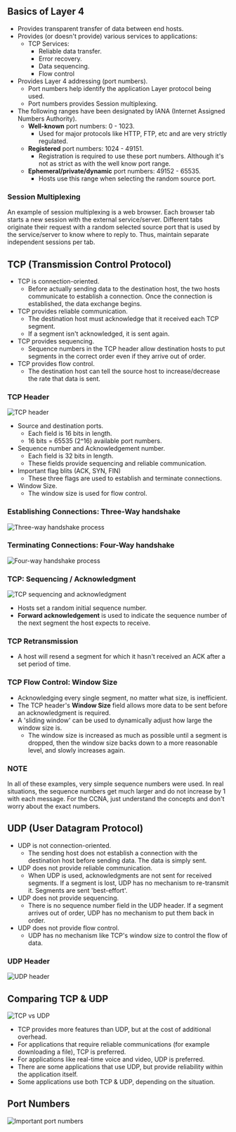 ## Basics of Layer 4
* Provides transparent transfer of data between end hosts.
* Provides (or doesn't provide) various services to applications:
	* TCP Services:
		* Reliable data transfer.
		* Error recovery.
		* Data sequencing.
		* Flow control
* Provides Layer 4 addressing (port numbers).
	* Port numbers help identify the application Layer protocol being used.
	* Port numbers provides Session multiplexing.
* The following ranges have been designated by IANA (Internet Assigned Numbers Authority).
	* **Well-known** port numbers: 0 - 1023.
		* Used for major protocols like HTTP, FTP, etc and are very strictly regulated.
	* **Registered** port numbers: 1024 - 49151.
		* Registration is required to use these port numbers. Although it's not as strict as with the well know port range.
	* **Ephemeral/private/dynamic** port numbers: 49152 - 65535.
		* Hosts use this range when selecting the random source port.
### Session Multiplexing
An example of session multiplexing is a web browser. Each browser tab starts a new session with the external service/server. Different tabs originate their request with a random selected source port that is used by the service/server to know where to reply to. Thus, maintain separate independent sessions per tab.
## TCP (Transmission Control Protocol)
* TCP is connection-oriented.
	* Before actually sending data to the destination host, the two hosts communicate to establish a connection. Once the connection is established, the data exchange begins.
* TCP provides reliable communication.
	* The destination host must acknowledge that it received each TCP segment.
	* If a segment isn't acknowledged, it is sent again.
* TCP provides sequencing.
	* Sequence numbers in the TCP header allow destination hosts to put segments in the correct order even if they arrive out of order.
* TCP provides flow control.
	* The destination host can tell the source host to increase/decrease the rate that data is sent.

### TCP Header
![TCP header](./img2/tcp-header.png)
* Source and destination ports.
	* Each field is 16 bits in length.
	* 16 bits = 65535 (2^16) available port numbers.
* Sequence number and Acknowledgement number.
	* Each field is 32 bits in length.
	* These fields provide sequencing and reliable communication.
* Important flag blits (ACK, SYN, FIN)
	* These three flags are used to establish and terminate connections.
* Window Size.
	* The window size is used for flow control.
### Establishing Connections: Three-Way handshake
![Three-way handshake process](./img2/3-way-handshake.png)
### Terminating Connections: Four-Way handshake
![Four-way handshake process](./img2/4-way-handshake.png)

### TCP: Sequencing / Acknowledgment
![TCP sequencing and acknowledgment](./img2/tcp-sequence&acknowledgment.png)
* Hosts set a random initial sequence number.
* **Forward acknowledgement** is used to indicate the sequence number of the next segment the host expects to receive.
### TCP Retransmission
* A host will resend a segment for which it hasn't received an ACK after a set period of time.
### TCP Flow Control: Window Size
* Acknowledging every single segment, no matter what size, is inefficient.
* The TCP header's **Window Size** field allows more data to be sent before an acknowledgment is required.
* A 'sliding window' can be used to dynamically adjust how large the window size is.
	* The window size is increased as much as possible until a segment is dropped, then the window size backs down to a more reasonable level, and slowly increases again.
### NOTE
In all of these examples, very simple sequence numbers were used. In real situations, the sequence numbers get much larger and do not increase by 1 with each message. For the CCNA, just understand the concepts and don't worry about the exact numbers.
## UDP (User Datagram Protocol)
* UDP is not connection-oriented.
	* The sending host does not establish a connection with the destination host before sending data. The data is simply sent.
* UDP does not provide reliable communication.
	* When UDP is used, acknowledgments are not sent for received segments. If a segment is lost, UDP has no mechanism to re-transmit it. Segments are sent 'best-effort'.
* UDP does not provide sequencing.
	* There is no sequence number field in the UDP header. If a segment arrives out of order, UDP has no mechanism to put them back in order.
* UDP does not provide flow control.
	* UDP has no mechanism like TCP's window size to control the flow of data.
### UDP Header
![UDP header](./img2/udp-header.png)
## Comparing TCP & UDP
![TCP vs UDP](./img2/tcp-vs-udp.png)
* TCP provides more features than UDP, but at the cost of additional overhead.
* For applications that require reliable communications (for example downloading a file), TCP is preferred.
* For applications like real-time voice and video, UDP is preferred.
* There are some applications that use UDP, but provide reliability within the application itself.
* Some applications use both TCP & UDP, depending on the situation.
## Port Numbers
![Important port numbers](./img2/port-numbers.png)
